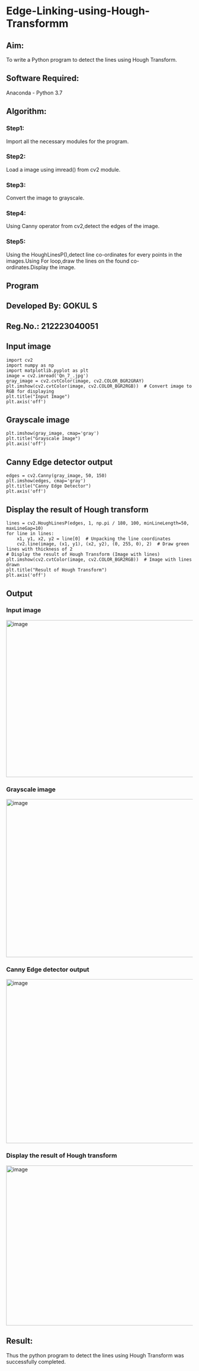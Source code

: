 # Edge-Linking-using-Hough-Transformm
## Aim:
To write a Python program to detect the lines using Hough Transform.

## Software Required:
Anaconda - Python 3.7

## Algorithm:
### Step1:

Import all the necessary modules for the program.
### Step2:

Load a image using imread() from cv2 module.
### Step3:

Convert the image to grayscale.
### Step4:

Using Canny operator from cv2,detect the edges of the image.
### Step5:

Using the HoughLinesP(),detect line co-ordinates for every points in the images.Using For loop,draw the lines on the found co-ordinates.Display the image.

## Program
## Developed By: GOKUL S
## Reg.No.: 212223040051

## Input image
```
import cv2
import numpy as np
import matplotlib.pyplot as plt
image = cv2.imread('Qn_7_.jpg')
gray_image = cv2.cvtColor(image, cv2.COLOR_BGR2GRAY)
plt.imshow(cv2.cvtColor(image, cv2.COLOR_BGR2RGB))  # Convert image to RGB for displaying
plt.title("Input Image")
plt.axis('off')
```
## Grayscale image
```
plt.imshow(gray_image, cmap='gray')
plt.title("Grayscale Image")
plt.axis('off')
```
## Canny Edge detector output
```
edges = cv2.Canny(gray_image, 50, 150)
plt.imshow(edges, cmap='gray')
plt.title("Canny Edge Detector")
plt.axis('off')
```
## Display the result of Hough transform
```
lines = cv2.HoughLinesP(edges, 1, np.pi / 180, 100, minLineLength=50, maxLineGap=10)
for line in lines:
    x1, y1, x2, y2 = line[0]  # Unpacking the line coordinates
    cv2.line(image, (x1, y1), (x2, y2), (0, 255, 0), 2)  # Draw green lines with thickness of 2
# Display the result of Hough Transform (Image with lines)
plt.imshow(cv2.cvtColor(image, cv2.COLOR_BGR2RGB))  # Image with lines drawn
plt.title("Result of Hough Transform")
plt.axis('off')
```

## Output
### Input image  

<img width="619" height="423" alt="image" src="https://github.com/user-attachments/assets/09033df3-096d-4944-98ef-607a2e78109f" />

### Grayscale image

<img width="596" height="426" alt="image" src="https://github.com/user-attachments/assets/98f2b0e2-efc5-43b1-8d96-a903c307209b" />

### Canny Edge detector output

<img width="606" height="442" alt="image" src="https://github.com/user-attachments/assets/3c5ab79b-5acc-4a5f-ab76-e208c44c3c0b" />

### Display the result of Hough transform

<img width="624" height="431" alt="image" src="https://github.com/user-attachments/assets/4c29ad76-f3d0-4843-93e9-c56fc4a746bc" />

## Result:
 Thus the python program to detect the lines using Hough Transform was successfully completed.
